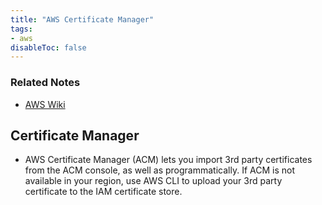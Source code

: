 ```yaml
---
title: "AWS Certificate Manager"
tags:
- aws
disableToc: false
---
```


### Related Notes
- [AWS Wiki](/notes/aws/aws-wiki.md)

## **Certificate Manager**
  - AWS Certificate Manager (ACM) lets you import 3rd party certificates from the ACM console, as well as programmatically. If ACM is not available in your region, use AWS CLI to upload your 3rd party certificate to the IAM certificate store.